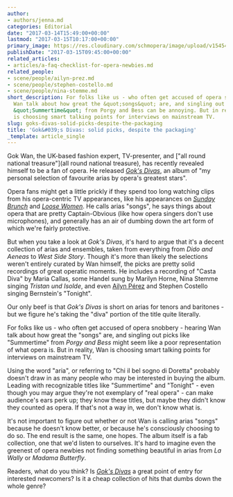 ```yaml
---
author:
- authors/jenna.md
categories: Editorial
date: "2017-03-14T15:49:00+00:00"
lastmod: "2017-03-15T10:17:00+00:00"
primary_image: https://res.cloudinary.com/schmopera/image/upload/v1545409169/media/webhook-uploads/1489507964077/2017-03-14---Gok-Wan.jpg.jpg
publishDate: "2017-03-15T09:45:00+00:00"
related_articles:
- articles/a-faq-checklist-for-opera-newbies.md
related_people:
- scene/people/ailyn-prez.md
- scene/people/stephen-costello.md
- scene/people/nina-stemme.md
short_description: For folks like us - who often get accused of opera snobbery - hearing
  Wan talk about how great the &quot;songs&quot; are, and singling out picks like
  &quot;Summertime&quot; from Porgy and Bess can be annoying. But in reality, Wan
  is choosing smart talking points for interviews on mainstream TV.
slug: goks-divas-solid-picks-despite-the-packaging
title: 'Gok&#039;s Divas: solid picks, despite the packaging'
_template: article_single
---
```


Gok Wan, the UK-based fashion expert, TV-presenter, and ["all round national treasure"](all round national treasure), has recently revealed himself to be a fan of opera. He released [*Gok's Divas*](https://itunes.apple.com/gb/album/goks-divas/id1201354077?i=1201356149&app=music), an album of "my personal selection of favourite arias by opera's greatest stars".

Opera fans might get a little prickly if they spend too long watching clips from his opera-centric TV appearances, like his appearances on [*Sunday Brunch*](http://metro.co.uk/2017/03/12/gok-wan-gets-on-viewers-wicks-with-patronising-chat-about-opera-on-sunday-brunch-6504979/) and [*Loose Women*](https://www.youtube.com/watch?v=zDmbL5UcaqI). He calls arias "songs", he says things about opera that are pretty Captain-Obvious (like how opera singers don't use microphones), and generally has an air of dumbing down the art form of which we're fairly protective.

But when you take a look at *Gok's Divas*, it's hard to argue that it's a decent collection of arias and ensembles, taken from everything from *Dido and Aeneas* to *West Side Story*. Though it's more than likely the selections weren't entirely curated by Wan himself, the picks are pretty solid recordings of great operatic moments. He includes a recording of "Casta Diva" by Maria Callas, some Handel sung by Marilyn Horne, Nina Stemme singing *Tristan und Isolde*, and even [Ailyn Pérez](/talking-with-singers-ailyn-perez/) and Stephen Costello singing Bernstein's "Tonight".

Our only beef is that *Gok's Divas* is short on arias for tenors and baritones - but we figure he's taking the "diva" portion of the title quite literally.

For folks like us - who often get accused of opera snobbery - hearing Wan talk about how great the "songs" are, and singling out picks like "Summertime" from *Porgy and Bess* might seem like a poor representation of what opera is. But in reality, Wan is choosing smart talking points for interviews on mainstream TV. 

Using the word "aria", or referring to "Chi il bel sogno di Doretta" probably doesn't draw in as many people who may be interested in buying the album. Leading with recognizable titles like "Summertime" and "Tonight" - even though you may argue they're not exemplary of "real opera" - can make audience's ears perk up; they know these titles, but maybe they didn't know they counted as opera. If that's not a way in, we don't know what is.

It's not important to figure out whether or not Wan is calling arias "songs" because he doesn't know better, or because he's consciously choosing to do so. The end result is the same, one hopes. The album itself is a fab collection, one that we'd listen to ourselves. It's hard to imagine even the greenest of opera newbies not finding something beautiful in arias from *La Wally* or *Madama Butterfly*.

Readers, what do you think? Is [*Gok's Divas*](https://itunes.apple.com/gb/album/goks-divas/id1201354077?i=1201356149&app=music) a great point of entry for interested newcomers? Is it a cheap collection of hits that dumbs down the whole genre?

